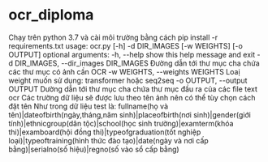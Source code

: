 # ocr_diploma
Chạy trên python 3.7 và cài môi trường bằng cách pip install -r requirements.txt
usage: ocr.py [-h] -d DIR_IMAGES [-w WEIGHTS] [-o OUTPUT]
optional arguments:
-h, --help
show this help message and exit
-d DIR_IMAGES, --dir_images DIR_IMAGES
Đường dẫn tới thư mục cha chứa các thư mục có ảnh cần OCR
-w WEIGHTS, --weights WEIGHTS
Loaị weight muốn sử dụng: transformer hoặc seq2seq
-o OUTPUT, --output OUTPUT
Dường dẫn tới thư mục cha chứa thư mục đầu ra của các file text ocr
Các trường dữ liệu sẽ được lưu theo tên ảnh nên có thể tùy chọn cách đặt tên
Như trong dữ liệu test là:
fullname(họ và tên)|dateofbirth(ngày,tháng,năm sinh)|placeofbirth(nơi sinh)|gender(giới tính)|ethnicgroup(dân tộc)|school(học sinh trường)|examterm(khóa thi)|examboard(hội đồng thi)|typeofgraduation(tốt nghiệp loại)|typeoftraining(hình thức đào tạo)|date(ngày và nơi cấp bằng)|serialno(số hiệu)|regno(số vào sổ cấp bằng)
